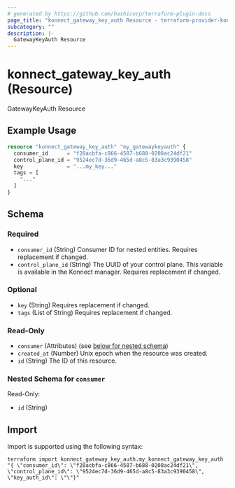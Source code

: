 ```yaml
---
# generated by https://github.com/hashicorp/terraform-plugin-docs
page_title: "konnect_gateway_key_auth Resource - terraform-provider-konnect"
subcategory: ""
description: |-
  GatewayKeyAuth Resource
---
```


# konnect_gateway_key_auth (Resource)

GatewayKeyAuth Resource

## Example Usage

```terraform
resource "konnect_gateway_key_auth" "my_gatewaykeyauth" {
  consumer_id      = "f28acbfa-c866-4587-b688-0208ac24df21"
  control_plane_id = "9524ec7d-36d9-465d-a8c5-83a3c9390458"
  key              = "...my_key..."
  tags = [
    "..."
  ]
}
```

<!-- schema generated by tfplugindocs -->
## Schema

### Required

- `consumer_id` (String) Consumer ID for nested entities. Requires replacement if changed.
- `control_plane_id` (String) The UUID of your control plane. This variable is available in the Konnect manager. Requires replacement if changed.

### Optional

- `key` (String) Requires replacement if changed.
- `tags` (List of String) Requires replacement if changed.

### Read-Only

- `consumer` (Attributes) (see [below for nested schema](#nestedatt--consumer))
- `created_at` (Number) Unix epoch when the resource was created.
- `id` (String) The ID of this resource.

<a id="nestedatt--consumer"></a>
### Nested Schema for `consumer`

Read-Only:

- `id` (String)

## Import

Import is supported using the following syntax:

```shell
terraform import konnect_gateway_key_auth.my_konnect_gateway_key_auth "{ \"consumer_id\": \"f28acbfa-c866-4587-b688-0208ac24df21\",  \"control_plane_id\": \"9524ec7d-36d9-465d-a8c5-83a3c9390458\",  \"key_auth_id\": \"\"}"
```
